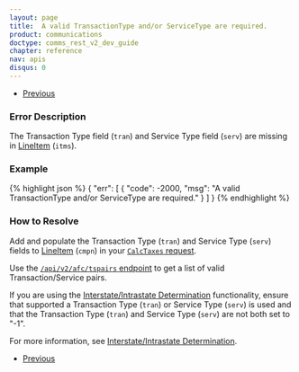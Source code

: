 ```yaml
---
layout: page
title:  A valid TransactionType and/or ServiceType are required.
product: communications
doctype: comms_rest_v2_dev_guide
chapter: reference
nav: apis
disqus: 0
---
```


<ul class="pager">
  <li class="previous"><a href="/communications/dev-guide_rest_v2/reference/calculate-tax-errors/"><i class="glyphicon glyphicon-chevron-left"></i>Previous</a></li>
</ul>

<h3>Error Description</h3>
The Transaction Type field (<code>tran</code>) and Service Type field (<code>serv</code>) are missing in <a class="dev-guide-link" href="/communications/dev-guide_rest_v2/reference/line-item/">LineItem</a> (<code>itms</code>).

<h3>Example</h3>
{% highlight json %}
{
  "err": [
    {
      "code": -2000,
      "msg": "A valid TransactionType and/or ServiceType are required."
    }
  ]
}
{% endhighlight %}

<h3>How to Resolve</h3>
Add and populate the Transaction Type (<code>tran</code>) and Service Type (<code>serv</code>) fields to <a class="dev-guide-link" href="/communications/dev-guide_rest_v2/reference/line-item/">LineItem</a> (<code>cmpn</code>) in your <a class="dev-guide-link" href="/communications/dev-guide_rest_v2/reference/calc-taxes-request/"><code>CalcTaxes</code> request</a>.

Use the <a class="dev-guide-link" href="/communications/dev-guide_rest_v2/getting-started/environments-endpoints#lookups"><code>/api/v2/afc/tspairs</code> endpoint</a> to get a list of valid Transaction/Service pairs.

If you are using the <a class="dev-guide-link" href="/communications/dev-guide_rest_v2/customizing-transactions/sample-transactions/inter-intrastate/">Interstate/Intrastate Determination</a> functionality, ensure that supported a Transaction Type (<code>tran</code>) or Service Type (<code>serv</code>) is used and that the Transaction Type (<code>tran</code>) and Service Type (<code>serv</code>) are not both set to "-1".  
  
For more information, see <a class="dev-guide-link" href="/communications/dev-guide_rest_v2/customizing-transactions/sample-transactions/inter-intrastate/">Interstate/Intrastate Determination</a>.

<ul class="pager">
  <li class="previous"><a href="/communications/dev-guide_rest_v2/reference/calculate-tax-errors/"><i class="glyphicon glyphicon-chevron-left"></i>Previous</a></li>
</ul>
